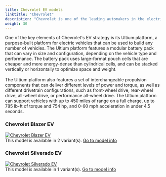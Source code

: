 ```yaml
---
title: Chevrolet EV models
linktitle: "Chevrolet"
description: "Chevrolet is one of the leading automakers in the electric vehicle (EV) market, with a vision to create a world with zero crashes, zero emissions, and zero congestion. The company is committed to providing EVs for everyone, from compact cars to full-size trucks, with a range of models that suit different needs and preferences."
weight: 30
---
```

<!-- markdownlint-disable MD033 -->
<!-- markdownlint-disable MD010 -->
One of the key elements of Chevrolet's EV strategy is its Ultium platform, a purpose-built platform for electric vehicles that can be used to build any number of vehicles. The Ultium platform features a modular battery pack that can vary in size and configuration, depending on the vehicle type and performance. The battery pack uses large-format pouch cells that are cheaper and more energy-dense than cylindrical cells, and can be stacked vertically or horizontally to optimize space and weight.<br /><br />The Ultium platform also features a set of interchangeable propulsion components that can deliver different levels of power and torque, as well as different drivetrain configurations, such as front-wheel drive, rear-wheel drive, all-wheel drive, or performance all-wheel drive. The Ultium platform can support vehicles with up to 450 miles of range on a full charge, up to 785 lb-ft of torque and 754 hp, and 0-60 mph acceleration in under 4.5 seconds.

<div class="container shadow p-3 mb-5 bg-body-tertiary rounded">
<h3> Chevrolet Blazer EV</h3>
	<div class="row">
		<div class="col col-12 col-md-6">
			<a href="blazer_ev"><img src="https://media.evkx.net/multimedia/models/chevrolet/blazer_ev/blazer_ev_ss/main_1_st.jpg" class="img-fluid" alt="Chevrolet Blazer EV" ></a>
		</div>
		<div class="col col-12 col-md-6">
This model is available in 2 variant(s). 
<a href="blazer_ev">Go to model info</a>
		</div>
	</div>
</div>
<div class="container shadow p-3 mb-5 bg-body-tertiary rounded">
<h3> Chevrolet Silverado EV</h3>
	<div class="row">
		<div class="col col-12 col-md-6">
			<a href="silverado_ev"><img src="https://media.evkx.net/multimedia/models/chevrolet/silverado_ev/silverado_ev_4wt/main_1_st.jpg" class="img-fluid" alt="Chevrolet Silverado EV" ></a>
		</div>
		<div class="col col-12 col-md-6">
This model is available in 1 variant(s). 
<a href="silverado_ev">Go to model info</a>
		</div>
	</div>
</div>
